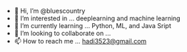 - 👋 Hi, I’m @bluescountry
- 👀 I’m interested in ... deeplearning and machine learning
- 🌱 I’m currently learning ... Python, ML, and Java Sript 
- 💞️ I’m looking to collaborate on ...
- 📫 How to reach me ... hadi3523@gmail.com 

<!---
bluescountry/bluescountry is a ✨ special ✨ repository because its `README.md` (this file) appears on your GitHub profile.
You can click the Preview link to take a look at your changes.
--->
